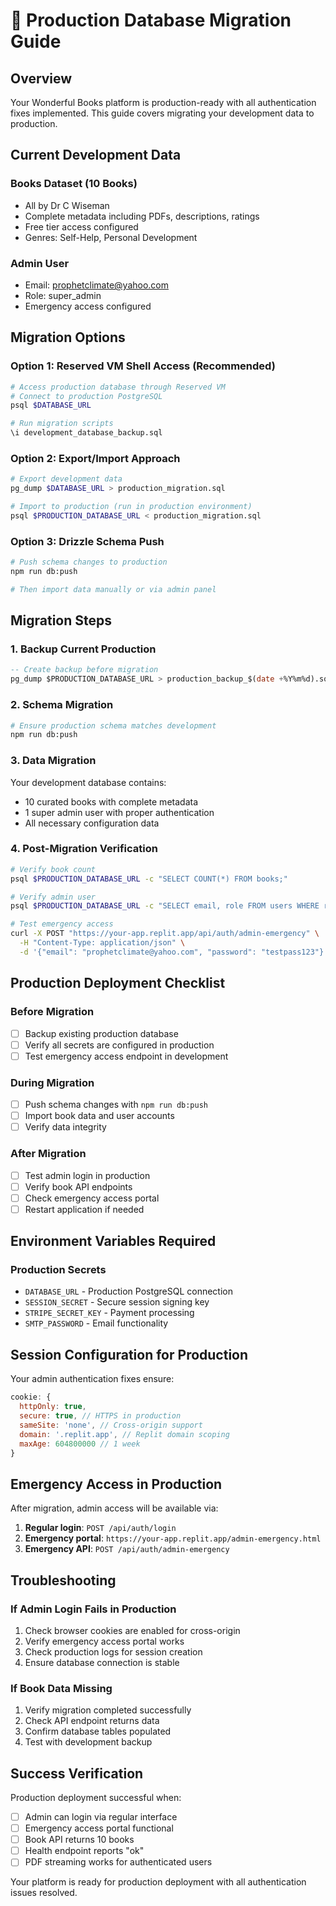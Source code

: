 # 🚀 Production Database Migration Guide

## Overview
Your Wonderful Books platform is production-ready with all authentication fixes implemented. This guide covers migrating your development data to production.

## Current Development Data

### Books Dataset (10 Books)
- All by Dr C Wiseman
- Complete metadata including PDFs, descriptions, ratings
- Free tier access configured
- Genres: Self-Help, Personal Development

### Admin User
- Email: prophetclimate@yahoo.com
- Role: super_admin
- Emergency access configured

## Migration Options

### Option 1: Reserved VM Shell Access (Recommended)
```bash
# Access production database through Reserved VM
# Connect to production PostgreSQL
psql $DATABASE_URL

# Run migration scripts
\i development_database_backup.sql
```

### Option 2: Export/Import Approach
```bash
# Export development data
pg_dump $DATABASE_URL > production_migration.sql

# Import to production (run in production environment)
psql $PRODUCTION_DATABASE_URL < production_migration.sql
```

### Option 3: Drizzle Schema Push
```bash
# Push schema changes to production
npm run db:push

# Then import data manually or via admin panel
```

## Migration Steps

### 1. Backup Current Production
```sql
-- Create backup before migration
pg_dump $PRODUCTION_DATABASE_URL > production_backup_$(date +%Y%m%d).sql
```

### 2. Schema Migration
```bash
# Ensure production schema matches development
npm run db:push
```

### 3. Data Migration
Your development database contains:
- 10 curated books with complete metadata
- 1 super admin user with proper authentication
- All necessary configuration data

### 4. Post-Migration Verification
```bash
# Verify book count
psql $PRODUCTION_DATABASE_URL -c "SELECT COUNT(*) FROM books;"

# Verify admin user
psql $PRODUCTION_DATABASE_URL -c "SELECT email, role FROM users WHERE role = 'super_admin';"

# Test emergency access
curl -X POST "https://your-app.replit.app/api/auth/admin-emergency" \
  -H "Content-Type: application/json" \
  -d '{"email": "prophetclimate@yahoo.com", "password": "testpass123"}'
```

## Production Deployment Checklist

### Before Migration
- [ ] Backup existing production database
- [ ] Verify all secrets are configured in production
- [ ] Test emergency access endpoint in development

### During Migration
- [ ] Push schema changes with `npm run db:push`
- [ ] Import book data and user accounts
- [ ] Verify data integrity

### After Migration
- [ ] Test admin login in production
- [ ] Verify book API endpoints
- [ ] Check emergency access portal
- [ ] Restart application if needed

## Environment Variables Required

### Production Secrets
- `DATABASE_URL` - Production PostgreSQL connection
- `SESSION_SECRET` - Secure session signing key
- `STRIPE_SECRET_KEY` - Payment processing
- `SMTP_PASSWORD` - Email functionality

## Session Configuration for Production

Your admin authentication fixes ensure:
```javascript
cookie: {
  httpOnly: true,
  secure: true, // HTTPS in production
  sameSite: 'none', // Cross-origin support
  domain: '.replit.app', // Replit domain scoping
  maxAge: 604800000 // 1 week
}
```

## Emergency Access in Production

After migration, admin access will be available via:
1. **Regular login**: `POST /api/auth/login`
2. **Emergency portal**: `https://your-app.replit.app/admin-emergency.html`
3. **Emergency API**: `POST /api/auth/admin-emergency`

## Troubleshooting

### If Admin Login Fails in Production
1. Check browser cookies are enabled for cross-origin
2. Verify emergency access portal works
3. Check production logs for session creation
4. Ensure database connection is stable

### If Book Data Missing
1. Verify migration completed successfully
2. Check API endpoint returns data
3. Confirm database tables populated
4. Test with development backup

## Success Verification

Production deployment successful when:
- [ ] Admin can login via regular interface
- [ ] Emergency access portal functional
- [ ] Book API returns 10 books
- [ ] Health endpoint reports "ok"
- [ ] PDF streaming works for authenticated users

Your platform is ready for production deployment with all authentication issues resolved.